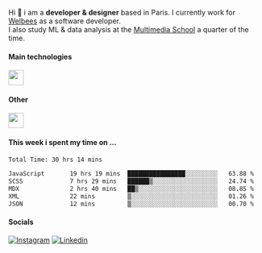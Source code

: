 Hi :wave: i am a **developer & designer** based in Paris. I currently work for [Welbees](https://www.welbees.com) as a software developer.<br /> I also study ML & data analysis at the [Multimedia School](https://www.ecole-multimedia.com/) a quarter of the time.

#### Main technologies
<img height="30" src="https://skillicons.dev/icons?i=js,ts,react,nextjs,threejs,nodejs,nestjs,laravel,mysql,git,docker" />

#### Other
<img height="30" src="https://skillicons.dev/icons?i=figma,ps,ai,ae,pr,blender,unreal,ableton" />

#### This week i spent my time on ...
<!--START_SECTION:waka-->

```txt
Total Time: 30 hrs 14 mins

JavaScript       19 hrs 19 mins  ████████████████░░░░░░░░░   63.88 %
SCSS             7 hrs 29 mins   ██████▒░░░░░░░░░░░░░░░░░░   24.74 %
MDX              2 hrs 40 mins   ██▒░░░░░░░░░░░░░░░░░░░░░░   08.85 %
XML              22 mins         ▒░░░░░░░░░░░░░░░░░░░░░░░░   01.26 %
JSON             12 mins         ▒░░░░░░░░░░░░░░░░░░░░░░░░   00.70 %
```

<!--END_SECTION:waka-->

#### Socials

<a href="https://www.instagram.com/maximelbv/" target="_blank">![Instagram](https://img.shields.io/badge/Instagram-E4405F?style=for-the-badge&logo=instagram&logoColor=white)</a>
<a href="https://www.linkedin.com/in/maxime-lefebvre-85b545199" target="_blank">![Linkedin](https://img.shields.io/badge/LinkedIn-0077B5?style=for-the-badge&logo=linkedin&logoColor=white)</a>
